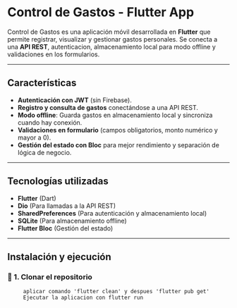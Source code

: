 # Control de Gastos - Flutter App  

Control de Gastos es una aplicación móvil desarrollada en **Flutter** que permite registrar, visualizar y gestionar gastos personales. Se conecta a una **API REST**, autenticacion, almacenamiento local para modo offline y validaciones en los formularios.

---

##  Características
-  **Autenticación con JWT** (sin Firebase).
-  **Registro y consulta de gastos** conectándose a una API REST.
-  **Modo offline**: Guarda gastos en almacenamiento local y sincroniza cuando hay conexión.
-  **Validaciones en formulario** (campos obligatorios, monto numérico y mayor a 0).
-  **Gestión del estado con Bloc** para mejor rendimiento y separación de lógica de negocio.

---

##  Tecnologías utilizadas
- **Flutter** (Dart)
- **Dio** (Para llamadas a la API REST)
- **SharedPreferences** (Para autenticación y almacenamiento local)
- **SQLite** (Para almacenamiento offline)
- **Flutter Bloc** (Gestión del estado)

---

##  Instalación y ejecución

### 🔹 1. Clonar el repositorio
```  https://github.com/Manu2423-sudo/prueba_gastos_app.git
     aplicar comando 'flutter clean' y despues 'flutter pub get'
     Ejecutar la aplicacion con flutter run 
